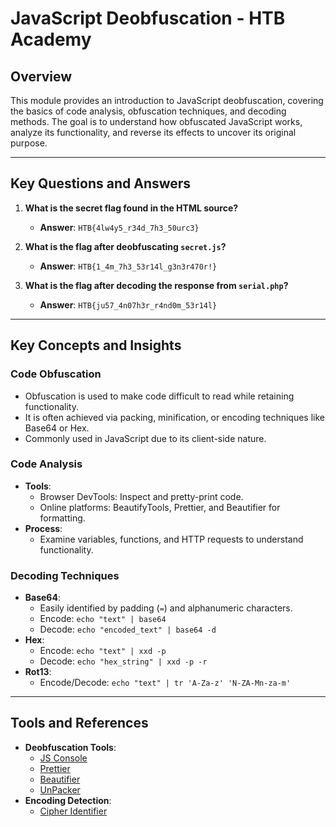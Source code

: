 # JavaScript Deobfuscation - HTB Academy

## Overview
This module provides an introduction to JavaScript deobfuscation, covering the basics of code analysis, obfuscation techniques, and decoding methods. The goal is to understand how obfuscated JavaScript works, analyze its functionality, and reverse its effects to uncover its original purpose.

---

## Key Questions and Answers
1. **What is the secret flag found in the HTML source?**
   - **Answer**: `HTB{4lw4y5_r34d_7h3_50urc3}`

2. **What is the flag after deobfuscating `secret.js`?**
   - **Answer**: `HTB{1_4m_7h3_53r14l_g3n3r470r!}`

3. **What is the flag after decoding the response from `serial.php`?**
   - **Answer**: `HTB{ju57_4n07h3r_r4nd0m_53r14l}`

---

## Key Concepts and Insights
### **Code Obfuscation**
- Obfuscation is used to make code difficult to read while retaining functionality.
- It is often achieved via packing, minification, or encoding techniques like Base64 or Hex.
- Commonly used in JavaScript due to its client-side nature.

### **Code Analysis**
- **Tools**:
  - Browser DevTools: Inspect and pretty-print code.
  - Online platforms: BeautifyTools, Prettier, and Beautifier for formatting.
- **Process**:
  - Examine variables, functions, and HTTP requests to understand functionality.

### **Decoding Techniques**
- **Base64**:
  - Easily identified by padding (`=`) and alphanumeric characters.
  - Encode: `echo "text" | base64`
  - Decode: `echo "encoded_text" | base64 -d`
- **Hex**:
  - Encode: `echo "text" | xxd -p`
  - Decode: `echo "hex_string" | xxd -p -r`
- **Rot13**:
  - Encode/Decode: `echo "text" | tr 'A-Za-z' 'N-ZA-Mn-za-m'`

---

## Tools and References
- **Deobfuscation Tools**:
  - [JS Console](https://jsconsole.com)
  - [Prettier](https://prettier.io)
  - [Beautifier](https://beautifier.io)
  - [UnPacker](https://matthewfl.com/unPacker.html)
- **Encoding Detection**:
  - [Cipher Identifier](https://www.dcode.fr/cipher-identifier)
